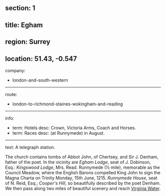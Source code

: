 section: 1
----
title: Egham
----
region: Surrey
----
location: 51.43, -0.547
----
company:
- london-and-south-western
----
route:
- london-to-richmond-staines-wokingham-and-reading
----
info:
- term: Hotels
  desc: Crown, Victoria Arms, Coach and Horses.
- term: Races
  desc: (at Runnymede) in August.
----
text: A telegraph station.

The church contains tombs of Abbot John, of Chertsey, and Sir J. Denham, father of the poet. In the vicinity are *Egham Lodge*, seat of J. Dobinson, Esq.: *Kingswood Lodge*, Mrs. Read. Runnymede (½ mile), memorable as the Council Meadow, where the English Barons compelled King John to sign the Magna Charta on Trinity Monday, 15th June, 1215. *Runnymede House*, seat of N. Reid, Esq.; *Cooper's Hill*, so beautifully described by the poet Denham. We then pass along two miles of beautiful scenery and reach [Virginia Water](/stations/virginia-water).
